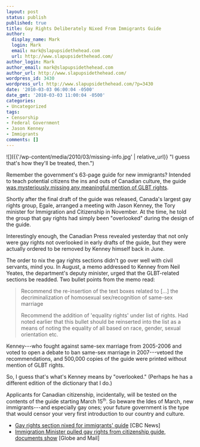 ```yaml
---
layout: post
status: publish
published: true
title: Gay Rights Deliberately Nixed From Immigrants Guide
author:
  display_name: Mark
  login: Mark
  email: mark@slapupsidethehead.com
  url: http://www.slapupsidethehead.com/
author_login: Mark
author_email: mark@slapupsidethehead.com
author_url: http://www.slapupsidethehead.com/
wordpress_id: 3430
wordpress_url: http://www.slapupsidethehead.com/?p=3430
date: '2010-03-03 06:00:04 -0500'
date_gmt: '2010-03-03 11:00:04 -0500'
categories:
- Uncategorized
tags:
- Censorship
- Federal Government
- Jason Kenney
- Immigrants
comments: []
---
```

![]({{'/wp-content/media/2010/03/missing-info.jpg' | relative_url}} "I guess that's how they'll be treated, then.")

Remember the government's 63-page guide for new immigrants? Intended to teach potential citizens the ins and outs of Canadian culture, the guide [was mysteriously missing any meaningful mention of GLBT rights](http://www.slapupsidethehead.com/2009/11/canadas-new-immigrants-guide-leaves-out-gays/ "And didn't go unnoticed.").

Shortly after the final draft of the guide was released, Canada's largest gay rights group, Egale, arranged a meeting with Jason Kenney, the Tory minister for Immigration and Citizenship in November. At the time, he told the group that gay rights had simply been "overlooked" during the design of the guide.

Interestingly enough, the Canadian Press revealed yesterday that not only were gay rights not overlooked in early drafts of the guide, but they were actually ordered to be removed by Kenney himself back in June.

The order to nix the gay rights sections didn't go over well with civil servants, mind you. In August, a memo addressed to Kenney from Neil Yeates, the department's deputy minister, urged that the GLBT-related sections be readded. Two bullet points from the memo read:

> Recommend the re-insertion of the text boxes related to [...] the decriminalization of homosexual sex/recognition of same-sex marriage
> 
> Recommend the addition of 'equality rights' under list of rights. Had noted earlier that this bullet should be reinserted into the list as a means of noting the equality of all based on race, gender, sexual orientation etc.

Kenney---who fought against same-sex marriage from 2005-2006 and voted to open a debate to ban same-sex marriage in 2007---vetoed the recommendations, and 500,000 copies of the guide were printed without mention of GLBT rights.

So, I guess that's what's Kenney means by "overlooked." (Perhaps he has a different edition of the dictionary that I do.)

Applicants for Canadian citizenship, incidentally, will be tested on the contents of the guide starting March 15<sup><small>th</small></sup>. So beware the Ides of March, new immigrants---and especially gay ones; your future government is the type that would censor your very first introduction to our country and culture.

- [Gay rights section nixed for immigrants' guide](http://www.cbc.ca/canada/story/2010/03/02/immigration-guide-gay-rights-kenney.html) [CBC News]
- [Immigration Minister pulled gay rights from citizenship guide, documents show](http://www.theglobeandmail.com/news/politics/immigration-minister-pulled-gay-rights-from-citizenship-guide-documents-show/article1486935/) [Globe and Mail]

